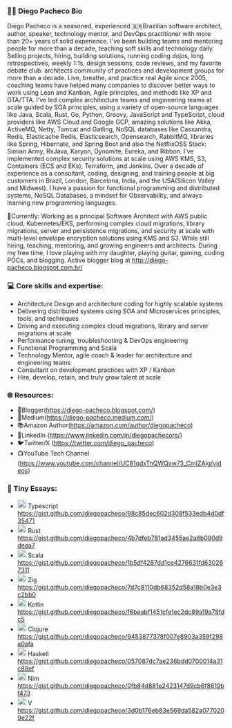 ### 👨‍💻 Diego Pacheco Bio

Diego Pacheco is a seasoned, experienced 🇧🇷Brazilian software architect, author, speaker, technology mentor, and DevOps practitioner with more than 20+ years of solid experience. I've been building teams and mentoring people for more than a decade, teaching soft skills and technology daily. Selling projects, hiring, building solutions, running coding dojos, long retrospectives, weekly 1:1s, design sessions, code reviews, and my favorite debate club: architects community of practices and development groups for more than a decade. Live, breathe, and practice real Agile since 2005, coaching teams have helped many companies to discover better ways to work using Lean and Kanban, Agile principles, and methods like XP and DTA/TTA. I've led complex architecture teams and engineering teams at scale guided by SOA principles, using a variety of open-source languages like Java, Scala, Rust, Go, Python, Groovy, JavaScript and TypeScript, cloud providers like AWS Cloud and Google GCP, amazing solutions like Akka, ActiveMQ, Netty, Tomcat and Gatling, NoSQL databases like Cassandra, Redis, Elasticache Redis, Elasticsearch, Opensearch, RabbitMQ, libraries like Spring, Hibernate, and Spring Boot and also the NetflixOSS Stack: Simian Army, RxJava, Karyon, Dynomite, Eureka, and Ribbon. I’ve implemented complex security solutions at scale using AWS KMS, S3, Containers (ECS and EKs), Terraform, and Jenkins. Over a decade of experience as a consultant, coding, designing, and training people at big customers in Brazil, London, Barcelona, India, and the USA(Silicon Valley and Midwest). I have a passion for functional programming and distributed systems, NoSQL Databases, a mindset for Observability, and always learning new programming languages.

🌱Currently: Working as a principal Software Architect with AWS public cloud, Kubernetes/EKS, performing complex cloud migrations, library migrations, server and persistence migrations, and security at scale with multi-level envelope encryption solutions using KMS and S3. While still hiring, teaching, mentoring, and growing engineers and architects. During my free time, I love playing with my daughter, playing guitar, gaming, coding POCs, and blogging. Active blogger blog at http://diego-pacheco.blogspot.com.br/

### 💻 Core skills and expertise:
* Architecture Design and architecture coding for highly scalable systems
* Delivering distributed systems using SOA and Microservices principles, tools, and techniques
* Driving and executing complex cloud migrations, library and server migrations at scale
* Performance tuning, troubleshooting & DevOps engineering
* Functional Programming and Scala
* Technology Mentor, agile coach & leader for architecture and engineering teams
* Consultant on development practices with XP / Kanban
* Hire, develop, retain, and truly grow talent at scale

### 🌐 Resources:
* 📝Blogger(<https://diego-pacheco.blogspot.com/>)
* 📝Medium(<https://diego-pacheco.medium.com/>)
* 📚Amazon Author(<https://amazon.com/author/diegopacheco>)
* 🏢LinkedIn (<https://www.linkedin.com/in/diegopachecors/>)
* 🐦Twitter/X (<https://twitter.com/diego_pacheco>)
* 📺YouTube Tech Channel (<https://www.youtube.com/channel/UC81qdxTnQWQxw73_CmIZAjg/videos>)

### 📝 Tiny Essays:

* <img weight=20, height=20 src="https://slackmojis.com/emojis/1383-typescript/download"> Typescript 
https://gist.github.com/diegopacheco/98c85dec602d308f533edb4d0df35471
* <img weight=20, height=20 src="https://emojis.slackmojis.com/emojis/images/1643514229/1965/rust.png?1643514229"> Rust https://gist.github.com/diegopacheco/4b7dfeb781ad3455ae2a6b090d9deaa7
* <img weight=20, height=20 src="https://slackmojis.com/emojis/1857-scala/download"> Scala https://gist.github.com/diegopacheco/1b5df4287dd1ce4276631fd630267311
* <img weight=20, height=20 src="https://slackmojis.com/emojis/57099-ziglang/download"> Zig https://gist.github.com/diegopacheco/7d7c8110db68352d58a18b0e3e3c2bb0
* <img weight=20, height=20 src="https://slackmojis.com/emojis/2351-kotlin/download"> Kotlin  https://gist.github.com/diegopacheco/f6beabf1451cfe1ec2dc89a19a78fdc5
* <img weight=20, height=20 src="https://slackmojis.com/emojis/378-clojure/download"> Clojure https://gist.github.com/diegopacheco/9453877378f007e8903a359f298a0afa
* <img weight=20, height=20 src="https://slackmojis.com/emojis/22333-haskell/download"> Haskell https://gist.github.com/diegopacheco/057087dc7ae236bdd0700014a31c88ef
* <img weight=20, height=20 src="https://slackmojis.com/emojis/63427-nim/download"> Nim https://gist.github.com/diegopacheco/0fb84d881e2423147d9cb6f8619bf473
* <img weight=20, height=20 src="https://vlang.io/img/v-logo.png"> V https://gist.github.com/diegopacheco/3d0b176eb83e569da582a0770209e22f
